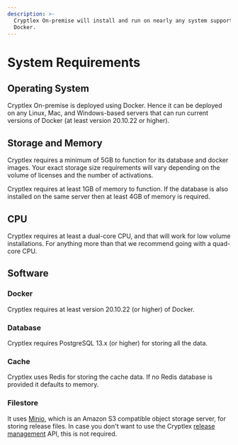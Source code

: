 ```yaml
---
description: >-
  Cryptlex On-premise will install and run on nearly any system supporting
  Docker.
---
```


# System Requirements

## Operating System

Cryptlex On-premise is deployed using Docker. Hence it can be deployed on any Linux, Mac, and Windows-based servers that can run current versions of Docker (at least version 20.10.22 or higher).&#x20;

## Storage and Memory

Cryptlex requires a minimum of 5GB to function for its database and docker images. Your exact storage size requirements will vary depending on the volume of licenses and the number of activations.

Cryptlex requires at least 1GB of memory to function. If the database is also installed on the same server then at least 4GB of memory is required.

## CPU

Cryptlex requires at least a dual-core CPU, and that will work for low volume installations. For anything more than that we recommend going with a quad-core CPU.

## Software

### Docker

Cryptlex requires at least version 20.10.22 (or higher) of Docker.

### Database <a href="#database" id="database"></a>

Cryptlex requires PostgreSQL 13.x (or higher) for storing all the data.

### Cache

Cryptlex uses Redis for storing the cache data. If no Redis database is provided it defaults to memory.

### Filestore

It uses [Minio](https://www.minio.io/), which is an Amazon S3 compatible object storage server, for storing release files. In case you don't want to use the Cryptlex [release management](https://docs.cryptlex.com/release-management) API, this is not required.

